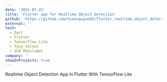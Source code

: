 ```yaml
---
date: '2021-07-22'
title: 'Flutter app for Realtime Object Detection'
github: 'https://github.com/hiennguyen92/flutter_realtime_object_detection'
external: ''
tech:
  - Dart
  - Flutter
  - Tensorflow Lite
  - Tyny YoloV2
  - SSD MobileNet
company: ''
showInProjects: true
---
```


Realtime Object Detection App In Flutter With TensorFlow Lite